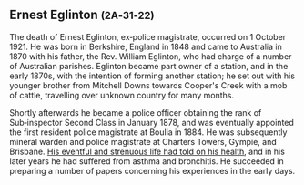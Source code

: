 ## Ernest Eglinton <small>(2A‑31‑22)</small> 

The death of Ernest Eglinton, ex‑police magistrate, occurred on 1 October 1921. He was born in Berkshire, England in 1848 and came to Australia in 1870 with his father, the Rev. William Eglinton, who had charge of a number of Australian parishes. Eglinton became part owner of a station, and in the early 1870s, with the intention of forming another station; he set out with his younger brother from Mitchell Downs towards Cooper's Creek with a mob of cattle, travelling over unknown country for many months. 

Shortly afterwards he became a police officer obtaining the rank of Sub‑inspector Second Class in January 1878, and was eventually appointed the first resident police magistrate at Boulia in 1884. He was subsequently mineral warden and police magistrate at Charters Towers, Gympie, and Brisbane. [His eventful and strenuous life had told on his health](https://trove.nla.gov.au/newspaper/article/20514582?searchTerm=Ernest%20Eglinton), and in his later years he had suffered from asthma and bronchitis. He succeeded in preparing a number of papers concerning his experiences in the early days.
